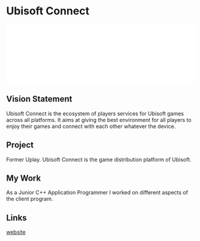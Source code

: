 # Ubisoft Connect

![LOGO](res/UbisoftConnect.png)

## Vision Statement

Ubisoft Connect is the ecosystem of players services for Ubisoft games across all platforms. It aims at giving the best environment for all players to enjoy their games and connect with each other whatever the device.

## Project

Former Uplay. Ubisoft Connect is the game distribution platform of Ubisoft. 

## My Work

As a Junior C++ Application Programmer I worked on different aspects of the client program.

## Links

[website](http://www.ubisoftconnect.com)

